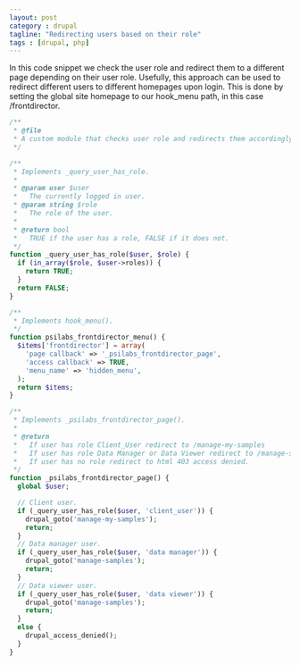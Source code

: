```yaml
---
layout: post
category : drupal
tagline: "Redirecting users based on their role"
tags : [drupal, php]
---
```


In this code snippet we check the user role and redirect them to a different page depending on their user role.
Usefully, this approach can be used to redirect different users to different homepages upon login. This is done by setting the global site homepage to our hook_menu path, in this case /frontdirector.

```php
/**
 * @file
 * A custom module that checks user role and redirects them accordingly.
 */

/**
 * Implements _query_user_has_role.
 *
 * @param user $user
 *   The currently logged in user.
 * @param string $role
 *   The role of the user.
 *
 * @return bool
 *   TRUE if the user has a role, FALSE if it does not.
 */
function _query_user_has_role($user, $role) {
  if (in_array($role, $user->roles)) {
    return TRUE;
  }
  return FALSE;
}

/**
 * Implements hook_menu().
 */
function psilabs_frontdirector_menu() {
  $items['frontdirector'] = array(
    'page callback' => '_psilabs_frontdirector_page',
    'access callback' => TRUE,
    'menu_name' => 'hidden_menu',
  );
  return $items;
}

/**
 * Implements _psilabs_frontdirector_page().
 *
 * @return
 *   If user has role Client_User redirect to /manage-my-samples
 *   If user has role Data Manager or Data Viewer redirect to /manage-samples.
 *   If user has no role redirect to html 403 access denied.
 */
function _psilabs_frontdirector_page() {
  global $user;

  // Client user.
  if (_query_user_has_role($user, 'client_user')) {
    drupal_goto('manage-my-samples');
    return;
  }
  // Data manager user.
  if (_query_user_has_role($user, 'data manager')) {
    drupal_goto('manage-samples');
    return;
  }
  // Data viewer user.
  if (_query_user_has_role($user, 'data viewer')) {
    drupal_goto('manage-samples');
    return;
  }
  else {
    drupal_access_denied();
  }
}

```
